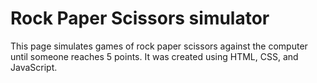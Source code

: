 # Rock Paper Scissors simulator
This page simulates games of rock paper scissors against the computer until someone reaches 5 points. It was created using HTML, CSS, and JavaScript.
